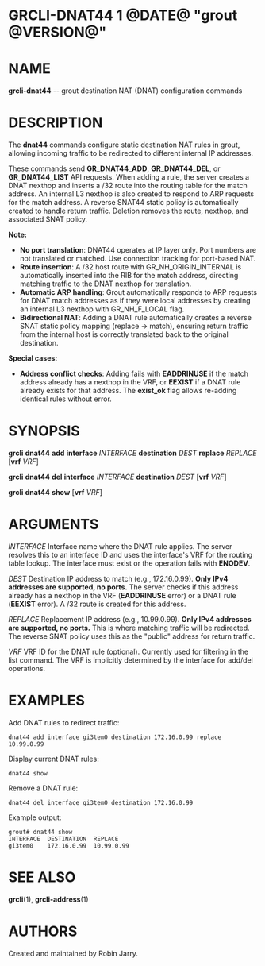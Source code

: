 GRCLI-DNAT44 1 @DATE@ "grout @VERSION@"
=======================================

# NAME

**grcli-dnat44** -- grout destination NAT (DNAT) configuration commands

# DESCRIPTION

The **dnat44** commands configure static destination NAT rules in grout,
allowing incoming traffic to be redirected to different internal IP
addresses.

These commands send **GR_DNAT44_ADD**, **GR_DNAT44_DEL**, or
**GR_DNAT44_LIST** API requests. When adding a rule, the server creates a
DNAT nexthop and inserts a /32 route into the routing table for the match
address. An internal L3 nexthop is also created to respond to ARP requests
for the match address. A reverse SNAT44 static policy is automatically
created to handle return traffic. Deletion removes the route, nexthop, and
associated SNAT policy.

**Note:**

- **No port translation**: DNAT44 operates at IP layer only. Port numbers are
  not translated or matched. Use connection tracking for port-based NAT.
- **Route insertion**: A /32 host route with GR_NH_ORIGIN_INTERNAL is
  automatically inserted into the RIB for the match address, directing
  matching traffic to the DNAT nexthop for translation.
- **Automatic ARP handling**: Grout automatically responds to ARP requests for
  DNAT match addresses as if they were local addresses by creating an internal
  L3 nexthop with GR_NH_F_LOCAL flag.
- **Bidirectional NAT**: Adding a DNAT rule automatically creates a reverse
  SNAT static policy mapping (replace -> match), ensuring return traffic from
  the internal host is correctly translated back to the original destination.

**Special cases:**

- **Address conflict checks**: Adding fails with **EADDRINUSE** if the match
  address already has a nexthop in the VRF, or **EEXIST** if a DNAT rule
  already exists for that address. The **exist_ok** flag allows re-adding
  identical rules without error.

# SYNOPSIS

**grcli** **dnat44** **add** **interface** _INTERFACE_ **destination** _DEST_
**replace** _REPLACE_ [**vrf** _VRF_]

**grcli** **dnat44** **del** **interface** _INTERFACE_ **destination** _DEST_
[**vrf** _VRF_]

**grcli** **dnat44** **show** [**vrf** _VRF_]

# ARGUMENTS

_INTERFACE_
    Interface name where the DNAT rule applies. The server resolves this to
    an interface ID and uses the interface's VRF for the routing table
    lookup. The interface must exist or the operation fails with **ENODEV**.

_DEST_
    Destination IP address to match (e.g., 172.16.0.99). **Only IPv4
    addresses are supported, no ports.** The server checks if this address
    already has a nexthop in the VRF (**EADDRINUSE** error) or a DNAT rule
    (**EEXIST** error). A /32 route is created for this address.

_REPLACE_
    Replacement IP address (e.g., 10.99.0.99). **Only IPv4 addresses are
    supported, no ports.** This is where matching traffic will be
    redirected. The reverse SNAT policy uses this as the "public" address
    for return traffic.

_VRF_
    VRF ID for the DNAT rule (optional). Currently used for filtering in
    the list command. The VRF is implicitly determined by the interface for
    add/del operations.

# EXAMPLES

Add DNAT rules to redirect traffic:

```
dnat44 add interface gi3tem0 destination 172.16.0.99 replace 10.99.0.99
```

Display current DNAT rules:

```
dnat44 show
```

Remove a DNAT rule:

```
dnat44 del interface gi3tem0 destination 172.16.0.99
```

Example output:

```
grout# dnat44 show
INTERFACE  DESTINATION  REPLACE
gi3tem0    172.16.0.99  10.99.0.99
```

# SEE ALSO

**grcli**(1), **grcli-address**(1)

# AUTHORS

Created and maintained by Robin Jarry.
